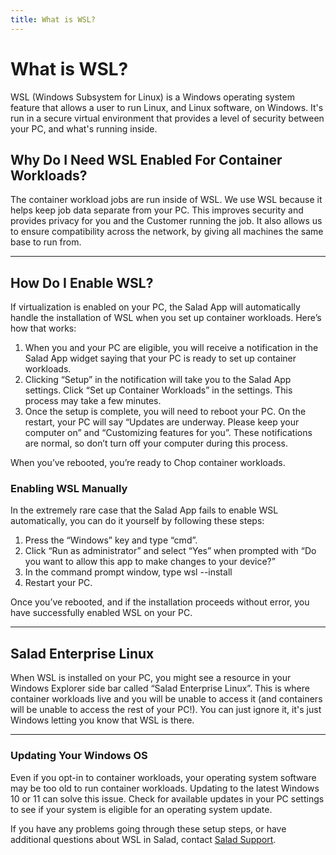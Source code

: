 ```yaml
---
title: What is WSL?
---
```


# What is WSL?

WSL (Windows Subsystem for Linux) is a Windows operating system feature that allows a user to run Linux, and Linux software, on Windows. It's run in a secure virtual environment that provides a level of security between your PC, and what's running inside.

## Why Do I Need WSL Enabled For Container Workloads?

The container workload jobs are run inside of WSL. We use WSL because it helps keep job data separate from your PC. This improves security and provides privacy for you and the Customer running the job. It also allows us to ensure compatibility across the network, by giving all machines the same base to run from.

* * *

## How Do I Enable WSL?

If virtualization is enabled on your PC, the Salad App will automatically handle the installation of WSL when you set up container workloads. Here’s how that works:

1. When you and your PC are eligible, you will receive a notification in the Salad App widget saying that your PC is ready to set up container workloads.
2. Clicking “Setup” in the notification will take you to the Salad App settings. Click “Set up Container Workloads” in the settings. This process may take a few minutes.
3. Once the setup is complete, you will need to reboot your PC. On the restart, your PC will say “Updates are underway. Please keep your computer on” and “Customizing features for you”. These notifications are normal, so don’t turn off your computer during this process.

When you’ve rebooted, you’re ready to Chop container workloads.

### Enabling WSL Manually

In the extremely rare case that the Salad App fails to enable WSL automatically, you can do it yourself by following these steps:

1. Press the “Windows” key and type “cmd”.
2. Click “Run as administrator” and select “Yes” when prompted with “Do you want to allow this app to make changes to your device?”
3. In the command prompt window, type wsl --install
4. Restart your PC.

Once you’ve rebooted, and if the installation proceeds without error, you have successfully enabled WSL on your PC.

* * *

## Salad Enterprise Linux

When WSL is installed on your PC, you might see a resource in your Windows Explorer side bar called “Salad Enterprise Linux”. This is where container workloads live and you will be unable to access it (and containers will be unable to access the rest of your PC!). You can just ignore it, it's just Windows letting you know that WSL is there.

* * *

### Updating Your Windows OS

Even if you opt-in to container workloads, your operating system software may be too old to run container workloads. Updating to the latest Windows 10 or 11 can solve this issue. Check for available updates in your PC settings to see if your system is eligible for an operating system update.

If you have any problems going through these setup steps, or have additional questions about WSL in Salad, contact [Salad Support](https://support.salad.com/article/216-how-to-create-a-support-ticket).
